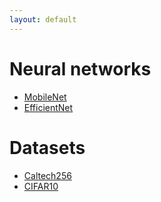 ```yaml
---
layout: default
---
```


# Neural networks

*   [MobileNet](./subsecs/mobilenet.md)
*   [EfficientNet](./subsecs/efficientnet.md)

# Datasets

*   [Caltech256](./subsecs/caltech256.md)
*   [CIFAR10](./subsecs/cifar10.md)